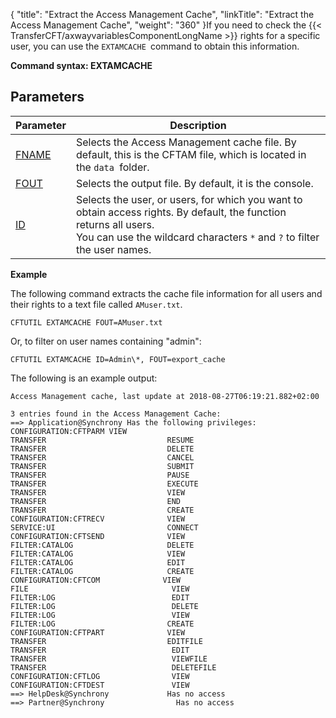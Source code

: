 {
    "title": "Extract the Access Management Cache",
    "linkTitle": "Extract the Access Management Cache",
    "weight": "360"
}If you need to check the {{< TransferCFT/axwayvariablesComponentLongName  >}} rights for a specific user, you can use the `EXTAMCACHE `command to obtain this information.

****Command syntax: EXTAMCACHE****

Parameters
----------


| Parameter  | Description  |
| --- | --- |
| <a href="../../../../c_intro_userinterfaces/command_summary/parameter_intro/fname">FNAME</a>  | Selects the Access Management cache file. By default, this is the CFTAM file, which is located in the <code>data </code>folder.  |
| <a href="../../../../c_intro_userinterfaces/command_summary/parameter_intro/fout">FOUT</a>  | Selects the output file. By default, it is the console.  |
| <a href="../../../../c_intro_userinterfaces/command_summary/parameter_intro/id">ID</a>  | Selects the user, or users, for which you want to obtain access rights. By default, the function returns all users.<br/> You can use the wildcard characters <code>*</code> and <code>?</code> to filter the user names. |


****Example****

The following command extracts the cache file information for all users and their rights to a text file called `AMuser.txt`.

```
CFTUTIL EXTAMCACHE FOUT=AMuser.txt
```

Or, to filter on user names containing "admin":

```
CFTUTIL EXTAMCACHE ID=Admin\*, FOUT=export_cache
```

The following is an example output:

```
Access Management cache, last update at 2018-08-27T06:19:21.882+02:00
 
3 entries found in the Access Management Cache:
==> Application@Synchrony Has the following privileges:
CONFIGURATION:CFTPARM VIEW
TRANSFER                           RESUME
TRANSFER                           DELETE
TRANSFER                           CANCEL
TRANSFER                           SUBMIT
TRANSFER                           PAUSE
TRANSFER                           EXECUTE
TRANSFER                           VIEW
TRANSFER                           END
TRANSFER                           CREATE
CONFIGURATION:CFTRECV              VIEW
SERVICE:UI                         CONNECT
CONFIGURATION:CFTSEND              VIEW
FILTER:CATALOG                     DELETE
FILTER:CATALOG                     VIEW
FILTER:CATALOG                     EDIT
FILTER:CATALOG                     CREATE
CONFIGURATION:CFTCOM              VIEW
FILE                                VIEW
FILTER:LOG                          EDIT
FILTER:LOG                          DELETE
FILTER:LOG                          VIEW
FILTER:LOG                         CREATE
CONFIGURATION:CFTPART              VIEW
TRANSFER                           EDITFILE
TRANSFER                            EDIT
TRANSFER                            VIEWFILE
TRANSFER                            DELETEFILE
CONFIGURATION:CFTLOG                VIEW
CONFIGURATION:CFTDEST               VIEW
==> HelpDesk@Synchrony             Has no access
==> Partner@Synchrony                Has no access
```
